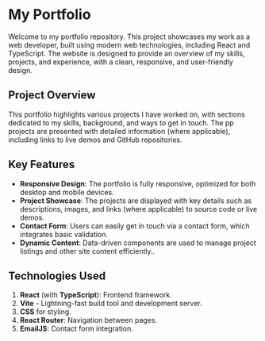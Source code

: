 # My Portfolio

Welcome to my portfolio repository. This project showcases my work as a web developer, built using modern web technologies, including React and TypeScript. The website is designed to provide an overview of my skills, projects, and experience, with a clean, responsive, and user-friendly design.

## Project Overview

This portfolio highlights various projects I have worked on, with sections dedicated to my skills, background, and ways to get in touch. The pp projects are presented with detailed information (where applicable), including links to live demos and GitHub repositories.

## Key Features

- **Responsive Design**: The portfolio is fully responsive, optimized for both desktop and mobile devices.
- **Project Showcase**: The projects are displayed with key details such as descriptions, images, and links (where applicable) to source code or live demos.
- **Contact Form**: Users can easily get in touch via a contact form, which integrates basic validation.
- **Dynamic Content**: Data-driven components are used to manage project listings and other site content efficiently..

## Technologies Used

1. **React** (with **TypeScript**): Frontend framework.
2. **Vite** - Lightning-fast build tool and development server.
3. **CSS** for styling.
4. **React Router**: Navigation between pages.
5. **EmailJS**: Contact form integration.
